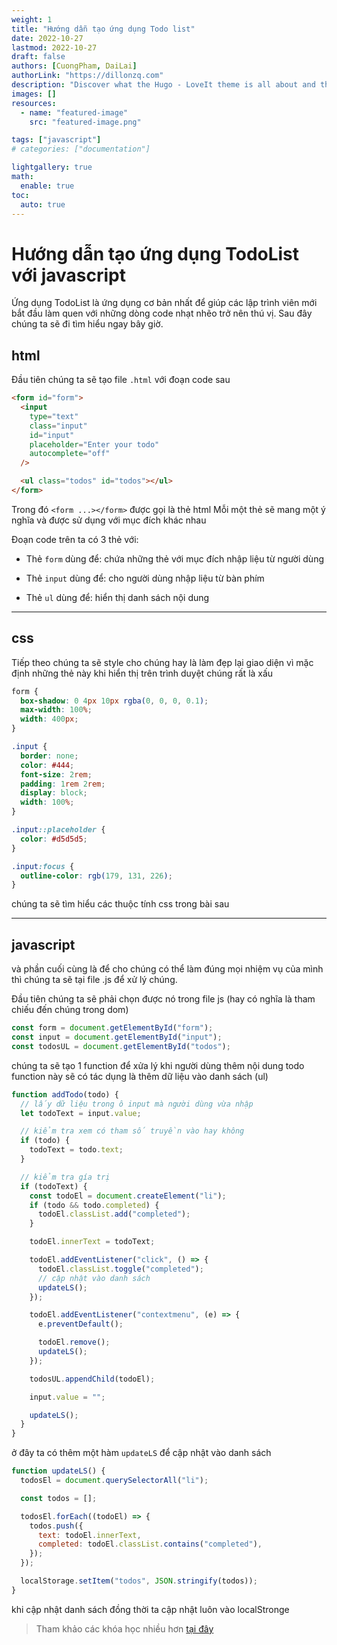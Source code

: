 ```yaml
---
weight: 1
title: "Hướng dẫn tạo ứng dụng Todo list"
date: 2022-10-27
lastmod: 2022-10-27
draft: false
authors: [CuongPham, DaiLai]
authorLink: "https://dillonzq.com"
description: "Discover what the Hugo - LoveIt theme is all about and the core-concepts behind it."
images: []
resources:
  - name: "featured-image"
    src: "featured-image.png"

tags: ["javascript"]
# categories: ["documentation"]

lightgallery: true
math:
  enable: true
toc:
  auto: true
---
```


# Hướng dẫn tạo ứng dụng TodoList với javascript

Ứng dụng TodoList là ứng dụng cơ bản nhất để giúp các lập trình viên mới bắt đầu làm quen với những dòng code nhạt nhẽo trở nên thú vị. Sau đây chúng ta sẽ đi tìm hiểu ngay bây giờ.

## html

Đầu tiên chúng ta sẽ tạo file `.html` với đoạn code sau

```html
<form id="form">
  <input
    type="text"
    class="input"
    id="input"
    placeholder="Enter your todo"
    autocomplete="off"
  />

  <ul class="todos" id="todos"></ul>
</form>
```

Trong đó `<form ...></form>` được gọi là thẻ html
Mỗi một thẻ sẽ mang một ý nghĩa và được sử dụng với mục đích khác nhau

Đoạn code trên ta có 3 thẻ với:

- Thẻ `form` dùng để: chứa những thẻ với mục đích nhập liệu từ người dùng

- Thẻ `input` dùng để: cho người dùng nhập liệu từ bàn phím

- Thẻ `ul` dùng để: hiển thị danh sách nội dung

---

## css

Tiếp theo chúng ta sẽ style cho chúng hay là làm đẹp lại giao diện vì mặc định những thẻ này khi hiển thị trên trình duyệt chúng rất là xấu

```css
form {
  box-shadow: 0 4px 10px rgba(0, 0, 0, 0.1);
  max-width: 100%;
  width: 400px;
}

.input {
  border: none;
  color: #444;
  font-size: 2rem;
  padding: 1rem 2rem;
  display: block;
  width: 100%;
}

.input::placeholder {
  color: #d5d5d5;
}

.input:focus {
  outline-color: rgb(179, 131, 226);
}
```

chúng ta sẽ tìm hiểu các thuộc tính css trong bài sau

---

## javascript

và phần cuối cùng là để cho chúng có thể làm đúng mọi nhiệm vụ của mình thì chúng ta sẽ tại file .js để xử lý chúng.

Đầu tiên chúng ta sẽ phải chọn được nó trong file js (hay có nghĩa là tham chiếu đến chúng trong dom)

```js
const form = document.getElementById("form");
const input = document.getElementById("input");
const todosUL = document.getElementById("todos");
```

chúng ta sẽ tạo 1 function để xửa lý khi người dùng thêm nội dung todo
function này sẽ có tác dụng là thêm dữ liệu vào danh sách (ul)

```js
function addTodo(todo) {
  // lấy dữ liệu trong ô input mà người dùng vừa nhập
  let todoText = input.value;

  // kiểm tra xem có tham số truyền vào hay không
  if (todo) {
    todoText = todo.text;
  }

  // kiểm tra gía trị
  if (todoText) {
    const todoEl = document.createElement("li");
    if (todo && todo.completed) {
      todoEl.classList.add("completed");
    }

    todoEl.innerText = todoText;

    todoEl.addEventListener("click", () => {
      todoEl.classList.toggle("completed");
      // cập nhật vào danh sách
      updateLS();
    });

    todoEl.addEventListener("contextmenu", (e) => {
      e.preventDefault();

      todoEl.remove();
      updateLS();
    });

    todosUL.appendChild(todoEl);

    input.value = "";

    updateLS();
  }
}
```

ở đây ta có thêm một hàm `updateLS` để cập nhật vào danh sách

```js
function updateLS() {
  todosEl = document.querySelectorAll("li");

  const todos = [];

  todosEl.forEach((todoEl) => {
    todos.push({
      text: todoEl.innerText,
      completed: todoEl.classList.contains("completed"),
    });
  });

  localStorage.setItem("todos", JSON.stringify(todos));
}
```

khi cập nhật danh sách đồng thời ta cập nhật luôn vào localStronge

> Tham khảo các khóa học nhiều hơn [tại đây](https://techmaster.vn/)
